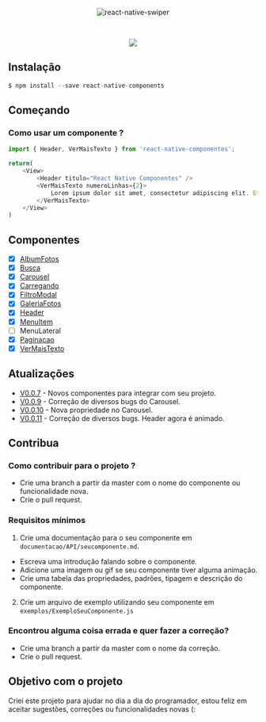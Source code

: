 <p align="center">
    <img alt="react-native-swiper" src="https://raw.githubusercontent.com/vitoralvesdev/react-native-componentes/c7e7a24a79959e38b2a051faafd1790fc8be844b/src/imgs/react-native-componentes-vitor-alves.jpg">
</p>

</br>

<p align="center">
  <a href="https://www.npmjs.com/package/react-native-componentes"><img src="https://img.shields.io/badge/npm-0.0.11-orange.svg"></a>
</p>

 
## Instalação

```js
$ npm install --save react-native-components 
```

## Começando

### Como usar um componente ?

```js
import { Header, VerMaisTexto } from 'react-native-componentes';

return(
    <View>
        <Header titulo="React Native Componentes" />
        <VerMaisTexto numeroLinhas={2}>
            Lorem ipsum dolor sit amet, consectetur adipiscing elit. Etiam odio eros, auctor nec dignissim eget, condimentum in ante. In euismod laoreet molestie. Nullam dictum sed turpis vel imperdiet. Donec vel metus sed nisl mattis blandit. Sed non elit nisl. 
        </VerMaisTexto>     
    </View>
)
```

## Componentes 

- [x] [AlbumFotos](https://github.com/vitoralvesdev/react-native-componentes/blob/master/documentacao/API/albumfotos.md)
- [x] [Busca](https://github.com/vitoralvesdev/react-native-componentes/blob/master/documentacao/API/busca.md)
- [x] [Carousel](https://github.com/vitoralvesdev/react-native-componentes/blob/master/documentacao/API/carousel.md)
- [x] [Carregando](https://github.com/vitoralvesdev/react-native-componentes/blob/master/documentacao/API/carregando.md)
- [x] [FiltroModal](https://github.com/vitoralvesdev/react-native-componentes/blob/master/documentacao/API/filtromodal.md)
- [x] [GaleriaFotos](https://github.com/vitoralvesdev/react-native-componentes/blob/master/documentacao/API/galeriafotos.md)
- [x] [Header](https://github.com/vitoralvesdev/react-native-componentes/blob/master/documentacao/API/header.md)
- [x] [MenuItem](https://github.com/vitoralvesdev/react-native-componentes/blob/master/documentacao/API/menuitem.md)
- [ ] MenuLateral
- [x] [Paginacao](https://github.com/vitoralvesdev/react-native-componentes/blob/master/documentacao/API/paginacao.md)
- [x] [VerMaisTexto](https://github.com/vitoralvesdev/react-native-componentes/blob/master/documentacao/API/vermaistexto.md)

## Atualizações

- [V0.0.7](https://github.com/vitoralvesdev/react-native-componentes/releases/tag/0.0.7) - Novos componentes para integrar com seu projeto.
- [V0.0.9](https://github.com/vitoralvesdev/react-native-componentes/releases/tag/0.0.9) - Correção de diversos bugs do Carousel.
- [V0.0.10](https://github.com/vitoralvesdev/react-native-componentes/releases/tag/0.0.10) - Nova propriedade no Carousel.
- [V0.0.11](https://github.com/vitoralvesdev/react-native-componentes/releases/tag/0.0.11) - Correção de diversos bugs. Header agora é animado.

## Contribua

### Como contribuir para o projeto ?

- Crie uma branch a partir da master com o nome do componente ou funcionalidade nova.
- Crie o pull request.

### Requisitos mínimos

1. Crie uma documentação para o seu componente em `documentacao/API/seucomponente.md`.
- Escreva uma introdução falando sobre o componente.
- Adicione uma imagem ou gif se seu componente tiver alguma animação.
- Crie uma tabela das propriedades, padrões, tipagem e descrição do componente.

2. Crie um arquivo de exemplo utilizando seu componente em `exemplos/ExemploSeuComponente.js`

### Encontrou alguma coisa errada e quer fazer a correção?

- Crie uma branch a partir da master com o nome da correção.
- Crie o pull request.


## Objetivo com o projeto

Criei este projeto para ajudar no dia a dia do programador, estou feliz em aceitar sugestões, correções ou funcionalidades novas (:


